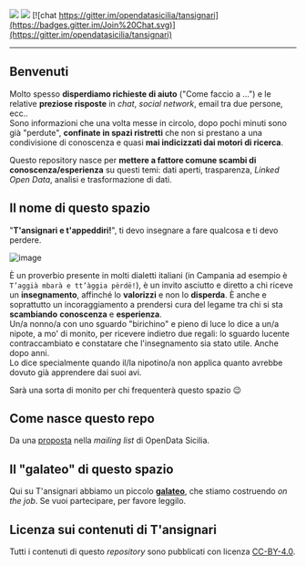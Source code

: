 [![](https://img.shields.io/github/last-commit/opendatasicilia/tansignari.svg?style=flat)](https://github.com/opendatasicilia/tansignari/commits/master)
[![](https://img.shields.io/github/issues/opendatasicilia/tansignari.svg?style=flat)](https://github.com/opendatasicilia/tansignari/issues)
[![chat https://gitter.im/opendatasicilia/tansignari](https://badges.gitter.im/Join%20Chat.svg)](https://gitter.im/opendatasicilia/tansignari)

---

## Benvenuti

Molto spesso **disperdiamo richieste di aiuto** ("Come faccio a ...") e le relative **preziose risposte** in _chat_, _social network_, email tra due persone, ecc.. <br>Sono informazioni che una volta messe in circolo, dopo pochi minuti sono già "perdute", **confinate in spazi ristretti** che non si prestano a una condivisione di conoscenza e quasi **mai indicizzati dai motori di ricerca**.

Questo repository nasce per **mettere a fattore comune scambi di conoscenza/esperienza** su questi temi: dati aperti, trasparenza, _Linked Open Data_, analisi e trasformazione di dati.

## Il nome di questo spazio

"**T'ansignari e t'appeddiri!**", ti devo insegnare a fare qualcosa e ti devo perdere.

![image](https://raw.githubusercontent.com/opendatasicilia/tansignari/master/static/nonnoNipote-825x510.jpg)

È un proverbio presente in molti dialetti italiani (in Campania ad esempio è `T’aggià mbarà e tt’àggia pèrdë!`), è un invito asciutto e diretto a chi riceve un **insegnamento**, affinché lo **valorizzi** e non lo **disperda**. È anche e soprattutto un incoraggiamento a prendersi cura del legame tra chi si sta **scambiando** **conoscenza** e **esperienza**.<br>
Un/a nonno/a con uno sguardo "birichino" e pieno di luce lo dice a un/a nipote, a mo' di monito, per ricevere indietro due regali: lo sguardo lucente contraccambiato e constatare che l'insegnamento sia stato utile. Anche dopo anni.<br>
Lo dice specialmente quando il/la nipotino/a non applica quanto avrebbe dovuto già apprendere dai suoi avi.

Sarà una sorta di monito per chi frequenterà questo spazio 😉

## Come nasce questo repo

Da una [proposta](https://groups.google.com/d/msg/opendatasicilia/chsV6FZg1qI/dFvHx_u-EAAJ) nella _mailing list_ di OpenData Sicilia.

## Il "galateo" di questo spazio

Qui su T'ansignari abbiamo un piccolo [**galateo**](./galateo.md), che stiamo costruendo _on the job_. Se vuoi partecipare, per favore leggilo.

## Licenza sui contenuti di T'ansignari

Tutti i contenuti di questo _repository_ sono pubblicati con licenza  [CC-BY-4.0](https://creativecommons.org/licenses/by/4.0/deed.it).
